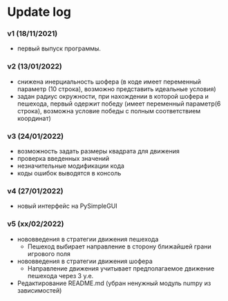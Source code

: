 # Update log

### v1 (18/11/2021)
- первый выпуск программы.

### v2 (13/01/2022)
- снижена инерциальность шофера (в коде имеет переменный параметр (10 строка), возможно представить идеальные условия)
- задан радиус окружности, при нахождении в которой шофера и пешехода, первый одержит победу (имеет переменный параметр(6 строка), возможна условие победы с полным соответствием координат)

### v3 (24/01/2022) 
- возможность задать размеры квадрата для движения
- проверка введенных значений
- незначительные модификации кода
- коды ошибок выводятся в консоль

### v4 (27/01/2022) 
- новый интерфейс на PySimpleGUI

### v5 (xx/02/2022) 
- нововведения в стратегии движения пешехода
    - Пешеход выбирает направление в сторону ближайшей грани игрового поля
- нововведения в стратегии движения шофера
    - Направление движения учитывает предполагаемое движение пешехода через 3 у.е.
- Редактирование README.md (убран ненужный модуль numpy из зависимостей)